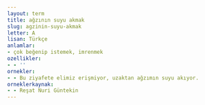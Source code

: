 ```yaml
---
layout: term
title: ağzının suyu akmak
slug: agzinin-suyu-akmak
letter: A
lisan: Türkçe
anlamlar:
- çok beğenip istemek, imrenmek
ozellikler:
- - ''
ornekler:
- - Bu ziyafete elimiz erişmiyor, uzaktan ağzımın suyu akıyor.
orneklerkaynak:
- - Reşat Nuri Güntekin
---
```

